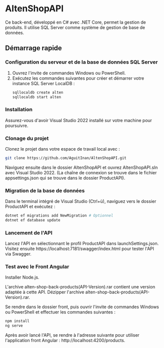 # AltenShopAPI

Ce back-end, développé en C# avec .NET Core, permet la gestion de produits. Il utilise SQL Server comme système de gestion de base de données.

## Démarrage rapide

### Configuration du serveur et de la base de données SQL Server

1. Ouvrez l'invite de commandes Windows ou PowerShell.
2. Exécutez les commandes suivantes pour créer et démarrer votre instance SQL Server LocalDB :
    ```bash
    sqllocaldb create alten
    sqllocaldb start alten
    ```

### Installation

Assurez-vous d'avoir Visual Studio 2022 installé sur votre machine pour poursuivre.

### Clonage du projet

Clonez le projet dans votre espace de travail local avec :

```bash
git clone https://github.com/AguitInan/AltenShopAPI.git
```

Naviguez ensuite dans le dossier AltenShopAPI et ouvrez AltenShopAPI.sln avec Visual Studio 2022.
(La chaîne de connexion se trouve dans le fichier appsettings.json qui se trouve dans le dossier ProductAPI).

### Migration de la base de données

Dans le terminal intégré de Visual Studio (Ctrl+ù), naviguez vers le dossier ProductAPI et exécutez :

```bash
dotnet ef migrations add NewMigration # Optionnel
dotnet ef database update
```

### Lancement de l'API

Lancez l'API en sélectionnant le profil ProductAPI dans launchSettings.json. Visitez ensuite https://localhost:7181/swagger/index.html pour tester l'API via Swagger.

### Test avec le Front Angular

Installer Node.js.

L'archive alten-shop-back-products(API-Version).rar contient une version adaptée à cette API.
Dézipper l'archive alten-shop-back-products(API-Version).rar.

Se rendre dans le dossier front, puis ouvrir l'invite de commandes Windows ou PowerShell et effectuer les commandes suivantes :

```bash
npm install
ng serve
```

Après avoir lancé l'API, se rendre à l'adresse suivante pour utiliser l'application front Angular : http://localhost:4200/products.